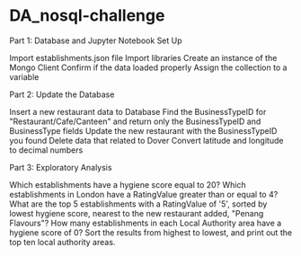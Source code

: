 # DA_nosql-challenge

Part 1: Database and Jupyter Notebook Set Up

Import establishments.json file
Import libraries
Create an instance of the Mongo Client
Confirm if the data loaded properly
Assign the collection to a variable


Part 2: Update the Database

Insert a new restaurant data to Database
Find the BusinessTypeID for "Restaurant/Cafe/Canteen" and return only the BusinessTypeID and BusinessType fields
Update the new restaurant with the BusinessTypeID you found
Delete data that related to Dover
Convert latitude and longitude to decimal numbers

Part 3: Exploratory Analysis

Which establishments have a hygiene score equal to 20?
Which establishments in London have a RatingValue greater than or equal to 4?
What are the top 5 establishments with a RatingValue of '5', sorted by lowest hygiene score, nearest to the new restaurant added, "Penang Flavours"?
How many establishments in each Local Authority area have a hygiene score of 0? Sort the results from highest to lowest, and print out the top ten local authority areas.